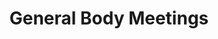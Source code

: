 ---
title: General Body Meetings

menu:
  main:
    name: GBM
    weight: 20
    parent: activities
  gbm:
    name: GBM
---
